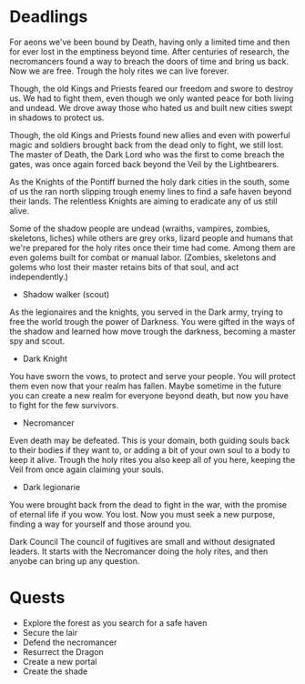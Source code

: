 # Deadlings
For aeons we've been bound by Death, having only a limited time and then for ever lost in the emptiness beyond time. After centuries of research, the necromancers found a way to breach the doors of time and bring us back. Now we are free. Trough the holy rites we can live forever. 

Though, the old Kings and Priests feared our freedom and swore to destroy us. We had to fight them, even though we only wanted peace for both living and undead. We drove away those who hated us and built new cities swept in shadows to protect us.

Though, the old Kings and Priests found new allies and even with powerful magic and soldiers brought back from the dead only to fight, we still lost. The master of Death, the Dark Lord who was the first to come breach the gates, was once again forced back beyond the Veil by the Lightbearers. 

As the Knights of the Pontiff burned the holy dark cities in the south, some of us the ran north slipping trough enemy lines to find a safe haven beyond their lands. The relentless Knights are aiming to eradicate any of us still alive.


Some of the shadow people are undead (wraiths, vampires, zombies, skeletons, liches) while others are grey orks, lizard people and humans that we're prepared for the holy rites once their time had come. Among them are even golems built for combat or manual labor. (Zombies, skeletons and golems who lost their master retains bits of that soul, and act independently.)


- Shadow walker (scout)

As the legionaires and the knights, you served in the Dark army, trying to free the world trough the power of Darkness. You were gifted in the ways of the shadow and learned how move trough the darkness, becoming a master spy and scout. 

- Dark Knight

You have sworn the vows, to protect and serve your people. You will protect them even now that your realm has fallen. Maybe sometime in the future you can create a new realm for everyone beyond death, but now you have to fight for the few survivors. 

- Necromancer

Even death may be defeated. This is your domain, both guiding souls back to their bodies if they want to, or adding a bit of your own soul to a body to keep it alive. Trough the holy rites you also keep all of you here, keeping the Veil from once again claiming your souls.

- Dark legionarie

You were brought back from the dead to fight in the war, with the promise of eternal life if you wow. You lost. Now you must seek a new purpose, finding a way for yourself and those around you. 


Dark Council
The council of fugitives are small and without designated leaders. It starts with the Necromancer doing the holy rites, and then anyobe can bring up any question. 


# Quests

- Explore the forest as you search for a safe haven
- Secure the lair
- Defend the necromancer
- Resurrect the Dragon
- Create a new portal
- Create the shade 


